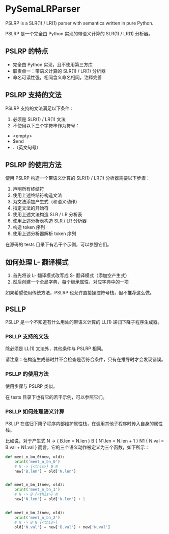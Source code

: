 # PySemaLRParser

PSLRP is a SLR(1) / LR(1) parser with semantics written in pure Python.

PSLRP 是一个完全由 Python 实现的带语义计算的 SLR(1) / LR(1) 分析器。

## PSLRP 的特点

- 完全由 Python 实现，且不使用第三方库
- 职责单一：带语义计算的 SLR(1) / LR(1) 分析器
- 命名可读性强，相同含义命名相同，注释完善

## PSLRP 支持的文法

PSLRP 支持的文法满足以下条件：

1. 必须是 SLR(1) / LR(1) 文法
2. 不使用以下三个字符串作为符号：

- \<empty\>
- $end
- .（英文句号）

## PSLRP 的使用方法

使用 PSLRP 构造一个带语义计算的 SLR(1) / LR(1) 分析器需要以下步骤：

1. 声明所有终结符
2. 使用上述终结符构造文法
3. 为文法添加产生式（和语义动作）
4. 指定文法的开始符
5. 使用上述文法构造 SLR / LR 分析表
6. 使用上述分析表构造 SLR / LR 分析器
7. 构造 token 序列
8. 使用上述分析器解析 token 序列

在源码的 tests 目录下有若干个示例，可以参照它们。

## 如何处理 L- 翻译模式

1. 首先将该 L- 翻译模式改写成 S- 翻译模式（添加空产生式）
2. 然后创建一个全局字典，每个继承属性，对应字典中的一项

如果希望使用传统方法，PSLRP 也允许直接操控符号栈，但不推荐这么做。

## PSLLP

PSLLP 是一个不知道有什么用处的带语义计算的 LL(1) 递归下降子程序生成器。

### PSLLP 支持的文法

除必须是 LL(1) 文法外，其他条件与 PSLRP 相同。

请注意：在构造生成器时并不会检查是否符合条件，只有在推导时才会发现错误。

### PSLLP 的使用方法

使用步骤与 PSLRP 类似。

在 tests 目录下也有它的若干示例，可以参照它们。

### PSLLP 如何处理语义计算

PSLLP 在递归下降子程序内部维护属性栈，在调用其他子程序时传入自身的属性栈。

比如说，对于产生式 N -> { B.len = N.len } B { N1.len = N.len + 1 } N1 { N.val = B.val + N1.val } 而言，它的三个语义动作被定义为三个函数，如下所示：

```python
def meet_n_bn_0(new, old):
    print('meet_n_bn_0')
    # N -> {<this>} B N
    new['B.len'] = old['N.len']


def meet_n_bn_1(new, old):
    print('meet_n_bn_1')
    # N -> B {<this>} N
    new['N.len'] = old['N.len'] + 1


def meet_n_bn_2(new, old):
    print('meet_n_bn_2')
    # N -> B N {<this>}
    old['N.val'] = new['B.val'] + new['N.val']
```